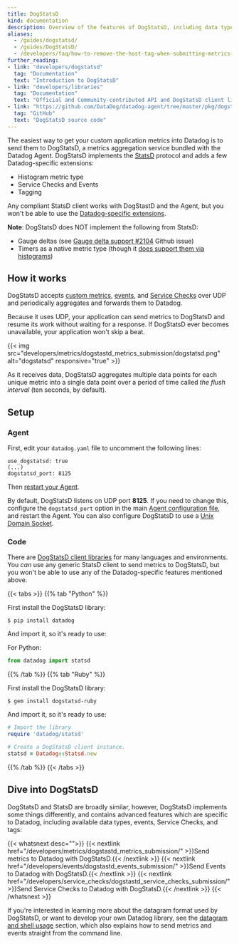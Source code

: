 ```yaml
---
title: DogStatsD
kind: documentation
description: Overview of the features of DogStatsD, including data types and tagging.
aliases:
  - /guides/dogstatsd/
  - /guides/DogStatsD/
  - /developers/faq/how-to-remove-the-host-tag-when-submitting-metrics-via-dogstatsd/
further_reading:
- link: "developers/dogstatsd"
  tag: "Documentation"
  text: "Introduction to DogStatsD"
- link: "developers/libraries"
  tag: "Documentation"
  text: "Official and Community-contributed API and DogStatsD client libraries"
- link: "https://github.com/DataDog/datadog-agent/tree/master/pkg/dogstatsd"
  tag: "GitHub"
  text: "DogStatsD source code"
---
```


The easiest way to get your custom application metrics into Datadog is to send them to DogStatsD, a metrics aggregation service bundled with the Datadog Agent. DogStatsD implements the [StatsD][1] protocol and adds a few Datadog-specific extensions:

* Histogram metric type
* Service Checks and Events
* Tagging

Any compliant StatsD client works with DogStastD and the Agent, but you won't be able to use the [Datadog-specific extensions](#dive-into-dogstatsd).

**Note**: DogStatsD does NOT implement the following from StatsD:

* Gauge deltas (see [Gauge delta support #2104][2] Github issue)
* Timers as a native metric type (though it [does support them via histograms][3])

## How it works

DogStatsD accepts [custom metrics][4], [events][5], and [Service Checks][6] over UDP and periodically aggregates and forwards them to Datadog.

Because it uses UDP, your application can send metrics to DogStatsD and resume its work without waiting for a response. If DogStatsD ever becomes unavailable, your application won't skip a beat.

{{< img src="developers/metrics/dogstastd_metrics_submission/dogstatsd.png" alt="dogstatsd"  responsive="true" >}}

As it receives data, DogStatsD aggregates multiple data points for each unique metric into a single data point over a period of time called *the flush interval* (ten seconds, by default).

## Setup
### Agent

First, edit your `datadog.yaml` file to uncomment the following lines:

```
use_dogstatsd: true
(...)
dogstatsd_port: 8125
```

Then [restart your Agent][7].

By default, DogStatsD listens on UDP port **8125**. If you need to change this, configure the `dogstatsd_port` option in the main [Agent configuration file][8], and restart the Agent. You can also configure DogStatsD to use a [Unix Domain Socket][9].

### Code

There are [DogStatsD client libraries][10] for many languages and environments. You _can_ use any generic StatsD client to send metrics to DogStatsD, but you won't be able to use any of the Datadog-specific features mentioned above.

{{< tabs >}}
{{% tab "Python" %}}

First install the DogStatsD library:

```shell
$ pip install datadog
```

And import it, so it's ready to use:

For Python:
```python
from datadog import statsd
```

{{% /tab %}}
{{% tab "Ruby" %}}

First install the DogStatsD library:

```shell
$ gem install dogstatsd-ruby
```

And import it, so it's ready to use:

```ruby
# Import the library
require 'datadog/statsd'

# Create a DogStatsD client instance.
statsd = Datadog::Statsd.new
```

{{% /tab %}}
{{< /tabs >}}

## Dive into DogStatsD

DogStatsD and StatsD are broadly similar, however, DogStatsD implements some things differently, and contains advanced features which are specific to Datadog, including available data types, events, Service Checks, and tags:

{{< whatsnext desc="">}}
    {{< nextlink href="/developers/metrics/dogstastd_metrics_submission/" >}}Send metrics to Datadog with DogStatsD.{{< /nextlink >}}
    {{< nextlink href="/developers/events/dogstastd_events_submission/" >}}Send Events to Datadog with DogStatsD.{{< /nextlink >}}
    {{< nextlink href="/developers/service_checks/dogstastd_service_checks_submission/" >}}Send Service Checks to Datadog with DogStatsD.{{< /nextlink >}}
{{< /whatsnext >}}

If you're interested in learning more about the datagram format used by DogStatsD, or want to develop your own Datadog library, see the [datagram and shell usage][11] section, which also explains how to send metrics and events straight from the command line.

[1]: https://github.com/etsy/statsd
[2]: https://github.com/DataDog/dd-agent/pull/2104
[3]: /developers/metrics/dogstastd_metrics_submission
[4]: /developers/metrics/custom_metrics
[5]: /developers/events/dogstastd_events_submission
[6]: /developers/service_checks/dogstastd_service_checks_submission
[7]: /agent/guide/agent-commands
[8]: https://github.com/DataDog/dd-agent/blob/master/datadog.conf.example
[9]: /developers/dogstatsd/unix_socket
[10]: /libraries
[11]: /developers/metrics/datagram_shell
